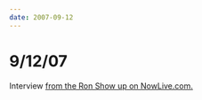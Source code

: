 ```yaml
---
date: 2007-09-12
---
```

# 9/12/07

Interview [from the Ron Show up on NowLive.com.](https://web.archive.org/web/20071013064458/http://nowlive.com/member.asp?id=100221416)